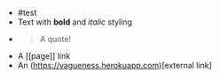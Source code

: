 - #test
- Text with **bold** and *italic* styling
- > A quote!
- A [[page]] link
- An (https://vagueness.herokuapp.com)[external link]